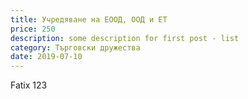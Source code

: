 ```yaml
---
title: Учредяване на ЕООД, ООД и ЕТ
price: 250
description: some description for first post - list
category: Търговски дружества
date: 2019-07-10
---
```


Fatix 123